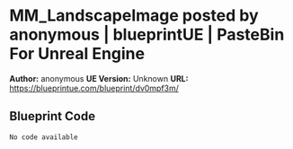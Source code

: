 # MM_LandscapeImage posted by anonymous | blueprintUE | PasteBin For Unreal Engine

**Author:** anonymous
**UE Version:** Unknown
**URL:** https://blueprintue.com/blueprint/dv0mpf3m/

## Blueprint Code
```ue4
No code available
```
